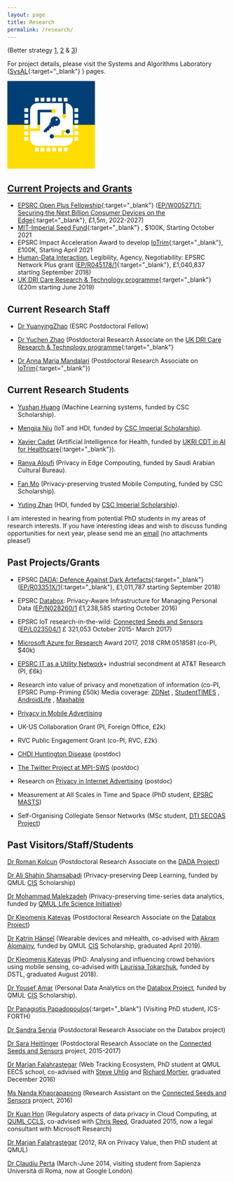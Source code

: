 ```yaml
---
layout: page
title: Research
permalink: /research/
---
```


(Better strategy [1](http://www.cs.virginia.edu/%7Erobins/YouAndYourResearch.html), [2](http://www.cl.cam.ac.uk/%7Ejac22/zen-lab.txt) & [3](http://greatresearch.org/))

For project details, please visit the Systems and Algorithms Laboratory ([SysAL](https://www.imperial.ac.uk/sysal){:target="_blank"} ) pages.

<a href="https://www.imperial.ac.uk/sysal/"><img src="https://raw.githubusercontent.com/haddadi/haddadi.github.io/master/images/SysALLogo.jpg" width="200"/>

  
## Current Projects and Grants
  

*   EPSRC [Open Plus Fellowship](https://epsrc.ukri.org/skills/fellows/){:target="_blank"} ([EP/W005271/1: Securing the Next Billion Consumer Devices on the Edge](http://gow.epsrc.ac.uk/NGBOViewGrant.aspx?GrantRef=EP/R03351X/1){:target="_blank"}, £1,5m, 2022-2027) 
*   [MIT-Imperial Seed Fund](https://www.imperial.ac.uk/admin-services/international-relations/mit-imperial-seed-fund/){:target="_blank"} , $100K, Starting October 2021
*   EPSRC Impact Acceleration Award to develop [IoTrim](http://iotrim.net/){:target="_blank"}, £100K, Starting April 2021
*   [Human-Data Interaction](http://hdiresearch.org/), Legibility, Agency, Negotiability: EPSRC Network Plus grant ([EP/R045178/1](https://gtr.ukri.org/projects?ref=EP%2FR045178%2F1){:target="_blank"}, £1,040,837 starting September 2018) 
*   [UK DRI Care Research & Technology programme](https://www.imperial.ac.uk/dementia-research-institute/care-research--technology-centre/){:target="_blank"} (£20m starting June 2019)


## Current Research Staff

*   [Dr YuanyingZhao](https://www.imperial.ac.uk/people/yuanying.zhao14) (ESRC Postdoctoral Fellow)
  
*   [Dr Yuchen Zhao](https://www.imperial.ac.uk/people/yuchen.zhao19) (Postdoctoral Research Associate on the [UK DRI Care Research & Technology programme](https://www.imperial.ac.uk/news/190934/20m-centre-enable-people-with-dementia/){:target="_blank"} 

*   [Dr Anna Maria Mandalari](https://www.imperial.ac.uk/people/anna-maria.mandalari) (Postdoctoral Research Associate on [IoTrim](http://iotrim.net/){:target="_blank"}) 


## Current Research Students
  
*   [Yushan Huang](https://www.imperial.ac.uk/people/yushan.huang21) (Machine Learning systems, funded by CSC Scholarship).

*   [Mengjia Niu](https://www.imperial.ac.uk/people/m.niu21) (IoT and HDI, funded by [CSC Imperial Scholarship](https://www.imperial.ac.uk/study/pg/fees-and-funding/scholarships/international-scholarship-collaborations/csc/)).
  
*   [Xavier Cadet](https://www.imperial.ac.uk/people/xavier.cadet17) (Artificial Intelligence for Health, funded by [UKRI CDT in AI for Healthcare](https://ai4health.io/){:target="_blank"}).  
  
*   [Ranya Aloufi](https://ranyajumah.github.io/publications/) (Privacy in Edge Compouting, funded by Saudi Arabian Cultural Bureau).

*   [Fan Mo](https://mofanv.github.io) (Privacy-preserving trusted Mobile Computing, funded by CSC Scholarship).

*   [Yuting Zhan](https://www.imperial.ac.uk/people/yuting.zhan18) (HDI, funded by [CSC Imperial Scholarship](https://www.imperial.ac.uk/study/pg/fees-and-funding/scholarships/international-scholarship-collaborations/csc/)).


I am interested in hearing from potential PhD students in my areas of research interests. If you have interesting ideas and wish to discuss funding opportunities for next year, please send me an [email](mailto:h.haddadi@imperial.ac.uk) (no attachments please!)

## Past Projects/Grants
  
*   EPSRC [DADA: Defence Against Dark Artefacts](https://www.horizon.ac.uk/project/defence-against-dark-artefacts/){:target="_blank"} ([EP/R03351X/1](http://gow.epsrc.ac.uk/NGBOViewGrant.aspx?GrantRef=EP/R03351X/1){:target="_blank"}, £1,011,787 starting September 2018) 

*   EPSRC [Databox](https://github.com/me-box/databox): Privacy-Aware Infrastructure for Managing Personal Data ([EP/N028260/1](http://gow.epsrc.ac.uk/NGBOViewGrant.aspx?GrantRef=EP/N028260/1) £1,238,585 starting October 2016)  

*   EPSRC IoT research-in-the-wild: [Connected Seeds and Sensors](http://www.connectedseeds.org/) ([EP/L023504/1](http://gow.epsrc.ac.uk/NGBOViewGrant.aspx?GrantRef=EP/L023504/1) £ 321,053 October 2015- March 2017)

*   [Microsoft Azure for Research](http://research.microsoft.com/en-us/projects/azure/default.aspx) Award 2017, 2018 CRM:0518581 (co-PI, $40k)

*   [EPSRC IT as a Utility Network](http://www.itutility.ac.uk/)+ industrial secondment at AT&T Research (PI, £6k)

*   Research into value of privacy and monetization of information (co-PI, EPSRC Pump-Priming £50k) Media coverage: [ZDNet](http://www.zdnet.co.uk/news/mobile-apps/2012/04/17/android-app-aims-to-uncover-real-value-of-private-data-40155029/) , [StudentTIMES](http://www.studenttimes.org/st_news/news_article.php?article_id=2167) , [AndroidLife](http://www.lifeofandroid.com/news_detail/what-price-privacy/) , [Mashable](http://mashable.com/2012/04/16/phone-data-use/)

*   [Privacy in Mobile Advertising](http://www.eecs.qmul.ac.uk/%7Ehamed/projects/mobiad/)

*   UK-US Collaboration Grant (PI, Foreign Office, £2k)

*   RVC Public Engagement Grant (co-PI, RVC, £2k)

*   [CHDI Huntington Disease](http://www.rvc.ac.uk/SML/Projects/SheepHuntingtonsDisease.cfm) (postdoc)

*   [The Twitter Project at MPI-SWS](http://twitter.mpi-sws.org/) (postdoc)

*   Research on [Privacy in Internet Advertising](http://adresearch.mpi-sws.org/index.html) (postdoc)

*   Measurement at All Scales in Time and Space (PhD student, [EPSRC MASTS](http://www.masts.uklight.ac.uk/))

*   Self-Organising Collegiate Sensor Networks (MSc student, [DTI SECOAS Project](http://www.lancaster.ac.uk/staff/marshai2/secoas/secoas.htm))

## Past Visitors/Staff/Students

[Dr Roman Kolcun](https://www.imperial.ac.uk/people/roman.kolcun) (Postdoctoral Research Associate on the [DADA Project](https://www.imperial.ac.uk/systems-algorithms-design-lab/research/dada-project/))

[Dr Ali Shahin Shamsabadi](https://alishahin.github.io/) (Privacy-preserving Deep Learning, funded by QMUL [CIS](http://cis.eecs.qmul.ac.uk/) Scholarship) 

[Dr Mohammad Malekzadeh](https://mmalekzadeh.github.io/) (Privacy-preserving time-series data analytics, funded by [QMUL Life Science Initiative](http://www.qmul.ac.uk/lifesciences/))  

[Dr Kleomenis Katevas](https://minoskt.github.io) (Postdoctoral Research Associate on the [Databox Project](https://www.databoxproject.uk)) 

[Dr Katrin Hänsel](https://miezelkat.github.io) (Wearable devices and mHealth, co-advised with [Akram Alomainy](http://www.eecs.qmul.ac.uk/%7Eakram/), funded by QMUL [CIS](http://cis.eecs.qmul.ac.uk/) Scholarship, graduated April 2019).

[Dr Kleomenis Katevas](http://minoskt.github.io/) (PhD: Analysing and influencing crowd behaviors using mobile sensing, co-advised with [Laurissa Tokarchuk](http://www.eecs.qmul.ac.uk/%7Elaurissa/), funded by DSTL, graduated August 2018).

[Dr Yousef Amar](http://yousefamar.com/) (Personal Data Analytics on the [Databox Project](http://www.databoxproject.uk), funded by QMUL [CIS](http://cis.eecs.qmul.ac.uk/) Scholarship).

[Dr Panagiotis Papadopoulos](http://users.ics.forth.gr/~panpap/){:target="_blank"} (Visiting PhD student, ICS-FORTH) 

[Dr Sandra Servia](http://sservia.github.io) (Postdoctoral Research Associate on the Databox project) 

[Dr Sara Heitlinger](http://saraheitlinger.net/) (Postdoctoral Research Associate on the [Connected Seeds and Sensors](http://www.connectedseeds.org/) project, 2015-2017)

[Dr Marjan Falahrastegar](http://www.eecs.qmul.ac.uk/%7Emarjan/) (Web Tracking Ecosystem, PhD student at QMUL EECS school, co-advised with [Steve Uhlig](http://www.eecs.qmul.ac.uk/%7Esteve/) and [Richard Mortier](http://www.cs.nott.ac.uk/%7Ermm/), graduated December 2016)

[Ms Nanda Khaorapapong](http://www.nandadoes.com/) (Research Assistant on the [Connected Seeds and Sensors](http://www.connectedseeds.org/) project, 2016)

[Dr Kuan Hon](http://www.kuan0.com/) (Regulatory aspects of data privacy in Cloud Computing, at [QUML CCLS](http://www.ccls.qmul.ac.uk/), co-advised with [Chris Reed](http://www.law.qmul.ac.uk/staff/reed.html), Graduated 2015, now a legal consultant with Microsoft Research)

[Dr Marjan Falahrastegar](http://www.eecs.qmul.ac.uk/%7Emarjan/) (2012, RA on Privacy Value, then PhD student at QMUL)

[Dr Claudiu Perta](https://scholar.google.co.uk/citations?user=bqa9GTkAAAAJ&hl=en) (March-June 2014, visiting student from Sapienza Università di Roma, now at Google London)
